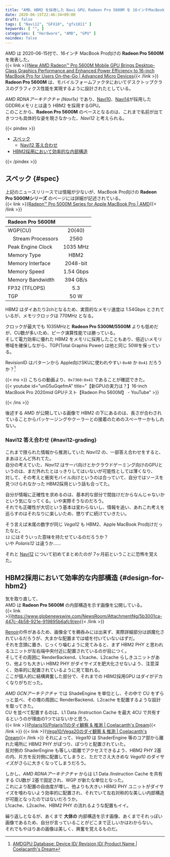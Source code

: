 ```yaml
---
title: "AMD、HBM2 を採用した Navi GPU、Radeon Pro 5600M を 16インチMacBook Pro向けに発表"
date: 2020-06-15T22:46:34+09:00
draft: false
tags: [ "Navi12", "GFX10", "gfx1011" ]
keywords: [ "", ]
categories: [ "Hardware", "AMD", "GPU" ]
noindex: false
---
```


AMD は 2020-06-15付で、16インチ MacBook Pro向けの **Radeon Pro 5600M** を発表した。  
{{< link >}}[New AMD Radeon™ Pro 5600M Mobile GPU Brings Desktop-Class Graphics Performance and Enhanced Power Efficiency to 16-inch MacBook Pro for Users On-the-Go | Advanced Micro Devices](https://ir.amd.com/news-releases/news-release-details/new-amd-radeontm-pro-5600m-mobile-gpu-brings-desktop-class){{< /link >}}
**Radeon Pro 5600M** は、モバイルフォームファクタにおいてデスクトップクラスのグラフィクス性能を実現するように設計されたとしている。  

*AMD RDNAアーキテクチャ (Navi1x)* であり、[Navi10](/tags/navi10)、[Navi14](/tags/navi14)が採用した GDDR6メモリとは違う HBM2 を採用するGPU。  
このことから、**Radeon Pro 5600M** のベースとなるのは、これまで名前が出てきつつも具体的な姿を現さなかった、*Navi12* と考えられる。  

{{< pindex >}}

 * [スペック](#spec)
   * [Navi12 答え合わせ](#navi12-grading)
 * [HBM2採用において効率的な内部構造](#design-for-hbm2)

{{< /pindex >}}

## スペック {#spec}
上記のニュースリリースでは情報が少ないが、MacBook Pro向けの **Radeon Pro 5000Mシリーズ** のページには詳細が記述されている。  
{{< link >}}[Radeon™ Pro 5000M Series for Apple MacBook Pro | AMD](https://www.amd.com/en/graphics/radeon-apple-5000m-series){{< /link >}}

| Radeon Pro 5600M | |
| :--- | :---: |
| WGP(CU) | 20(40) |
| &emsp;Stream Processors | 2560 |
| Peak Engine Clock | 1035 MHz |
| Memory Type | HBM2 |
| Memory Interface | 2048-bit |
| Memory Speed | 1.54 Gbps |
| Memory Bandwidth | 394 GB/s |
| FP32 (TFLOPS) | 5.3 |
| TGP | 50 W |

HBM2 はダイあたり2chとなるため、実質的なメモリ速度は 1.54Gbps とされているが、メモリクロックは 770MHz となる。  

クロックが最大でも 1035MHzと **Radeon Pro 5300M/5500M** よりも低めだが、CU数が多いため、ピーク演算性能では勝っている。  
そして電力効率に優れた HBM2 をメモリに採用したこともあり、倍近いメモリ帯域を確保しながら、TGP(Total Graphis Power) は他と同じ 50Wを保っている。  

RevisionID はパターンから Apple向けSKUに使われやすい `0x40` か `0x41` だろうか？[^1]  

[^1]: [AMDGPU Database: Device ID/ Revision ID/ Product Name | Coelacanth's Dream](/posts/2019/12/30/did-rid-product-matome-p2/#navi12-gfx1011)

{{< ins >}}
こちらの動画より、`0x7360:0x41` であることが確認できた。  
{{< youtube id="unG5uGqefmA" title="【新GPUの実力は？】16-inch MacBook Pro 2020mid GPUテスト【Radeon Pro 5600M】 - YouTube" >}}

{{< /ins >}}

後述する AMD が公開している画像で HBM2 の下にあるのは、長さが合わされていることからパッケージングやクーラーとの接着のためのスペーサーかもしれない。  

### Navi12 答え合わせ {#navi12-grading}
これまで限られた情報から推測していた *Navi12* の、一部答え合わせをすると、まあほとんど外れてた。  
自分の考えていた、*Navi12* はサーバ向けとかクラウドゲーミング向けのGPUというのは、まだ外れたとはっきりしてはいないが可能性としては薄くなり、  
対して、その考えと衝突モバイル向けというのは合っていて、自分ではソースを見つけられなかった HBM2採用という話も合ってた。  

自分が情報に正確性を求めるのは、基本的な部分で間抜けだからなんじゃないかという気になってくる。いや実際そうなのだろう。  
それでも正確性が大切という基本は変わらないし、情報を追い、あれこれ考えを巡らすのはそれなりに楽しいため、懲りずに続けていきたい。  

そう言えば末尾の数字が同じ *Vega12* も HBM2、Apple MacBook Pro向けだったなと。  
`12` にはそういった意味を持たせているのだろうか？  
いや *Polaris12* は違うか……  

それと [Navi12](/tags/navi12) について初めてまとめたのが 7ヶ月前ということに恐怖を覚えた。  

## HBM2採用において効率的な内部構造 {#design-for-hbm2}
気を取り直して、  
AMD は **Radeon Pro 5600M** の内部構造を示す画像を公開している。  
{{< link >}}<https://www.globenewswire.com/NewsRoom/AttachmentNg/5b3001ca-447c-4b58-921e-919895b6afc9/en>{{< /link >}}

[Renoir](/tags/renoir)の件があるため、画像全てを鵜呑みには出来ず、実際詳細部分は誤魔化されているだろうが、大まかな配置までは嘘を付いていないはずだ。  
それを念頭に置き、じっくり噛むように見てみると、まず HBM2 PHY と思われるユニットが左右端中央付近に配置されているのが目につく。  
そしてその周囲に RenderBackend、L1cache、L2cache らしきユニットがあり、他よりも大きい HBM2 PHY がダイサイズを肥大化させないよう、注意深く、効率的に配置されているように見て取れる。  
ここが個人的に結構興奮した部分で、それまでの HBM2採用GPU はダイがデカくなりがちだった。  

*AMD GCNアーキテクチャ* では ShadeEngine を単位とし、その中で CU をずらっと並べ、その塊の周囲に RenderBackend、L2cache を配置するような設計を取ってきた。  
CU を並べて配置するのは、L1 Data /Instruction Cache を最大 4CU で共有するというのが理由の1つではないかと思う。  
{{< link >}}[Polaris10/Polaris11のダイ観察 & 推測 | Coelacanth's Dream](/posts/2020/03/30/polaris10-polaris11-dieshot-guess/){{< /link >}}
{{< link >}}[Vega10/Vega20のダイ観察 & 推測 | Coelacanth's Dream](/posts/2020/03/24/vega10-vega20-dieshot-guess/){{< /link >}}
それによって、*Vega10* は ShaderEngine 等のコア部から離れた場所に HBM2 PHY がぽつり、ぽつりと配置されていた。  
反対側の ShaderEngine も等しい距離でアクセスできるよう、HBM2 PHY 2基の内、片方を反対側に配置してしまうと、ただでさえ大きめな *Vega10* のダイサイズがさらに大きくなってしまうだろう。  

しかし、*AMD RDNAアーキテクチャ* からは L1 Data /Instruction Cache を共有する CU数が 2基で固定され、WGP が新たな単位となった。  
これにより配置の自由度が増し、他よりも大きい HBM2 PHY ユニットがダイサイズを喰わないよう効率的に配置され、それでいて左右対称的な美しい内部構造が可能となったのではないだろうか。  
L1cache、L2cache、HBM2 PHY の流れるような配置もイイ。  

繰り返しとなるが、あくまで **大体の** 内部構造を示す画像、あくまでそれっぽい画像であるため、自分が言っていることがどこまで正しいかはわからない。  
それでもやはりあの画像は美しく、興奮を覚えるものだ。  
